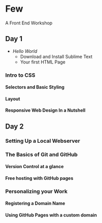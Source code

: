 # Few

A Front End Workshop

## Day 1

- *Hello World*
    - Download and Install Sublime Text
    - Your first HTML Page

### Intro to CSS

#### Selectors and Basic Styling

#### Layout

#### Responsive Web Design In a Nutshell

## Day 2

### Setting Up a Local Webserver

### The Basics of Git and GitHub

#### Version Control at a glance

#### Free hosting with GitHub pages

### Personalizing your Work

#### Registering a Domain Name

#### Using GitHub Pages with a custom domain


